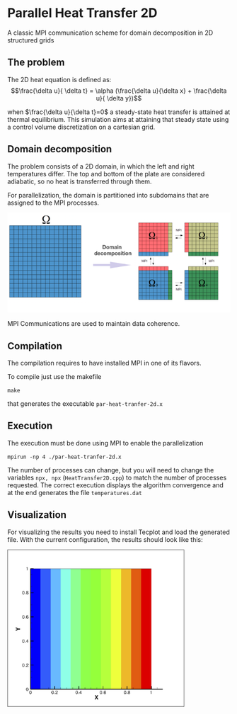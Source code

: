 # Parallel Heat Transfer 2D
A classic MPI communication scheme for domain decomposition in 2D structured grids

## The problem

The 2D heat equation is defined as:
$$\frac{\delta u}{ \delta t} = \alpha (\frac{\delta u}{\delta x} + \frac{\delta u}{ \delta y})$$

when $\frac{\delta u}{\delta t}=0$ a steady-state heat transfer is attained at thermal equilibrium.
This simulation aims at attaining that steady state using a control volume discretization on a cartesian grid.

## Domain decomposition

The problem consists of a 2D domain, in which the left and right temperatures differ. The top and bottom of the plate are considered adiabatic, so no heat is transferred through them.

For parallelization, the domain is partitioned into subdomains that are assigned to the MPI processes.

![domain_decomposition](https://github.com/gkigiermo/parallel-heat-transfer/blob/main/imgs/domain_decomposition.png)

MPI Communications are used to maintain data coherence.

## Compilation
The compilation requires to have installed MPI in one of its flavors. 

To compile just use the makefile
```
make
```
that generates the executable ```par-heat-tranfer-2d.x```

## Execution
The execution must be done using MPI to enable the parallelization

```
mpirun -np 4 ./par-heat-tranfer-2d.x
```

The number of processes can change, but you will need to change the variables  ```npx, npx``` (```HeatTransfer2D.cpp```) to match the number of processes requested.
The correct execution displays the algorithm convergence and at the end generates the file ```temperatures.dat```

## Visualization
For visualizing the results you need to install Tecplot and load the generated file.
With the current configuration, the results should look like this:

<img src="https://github.com/gkigiermo/parallel-heat-transfer/blob/main/imgs/result.jpg" width="400">
